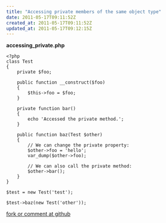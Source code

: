 ```yaml
---
title: "Accessing private members of the same object type"
date: 2011-05-17T09:11:52Z
created_at: 2011-05-17T09:11:52Z
updated_at: 2011-05-17T09:12:15Z
---
```


<strong>accessing_private.php</strong>

    <?php
    class Test
    {
        private $foo;
    
        public function __construct($foo)
        {
            $this->foo = $foo;
        }
    
        private function bar()
        {
            echo 'Accessed the private method.';
        }
    
        public function baz(Test $other)
        {
            // We can change the private property:
            $other->foo = 'hello';
            var_dump($other->foo);
    
            // We can also call the private method:
            $other->bar();
        }
    }
    
    $test = new Test('test');
    
    $test->baz(new Test('other'));

[fork or comment at github](https://gist.github.com/976185)

